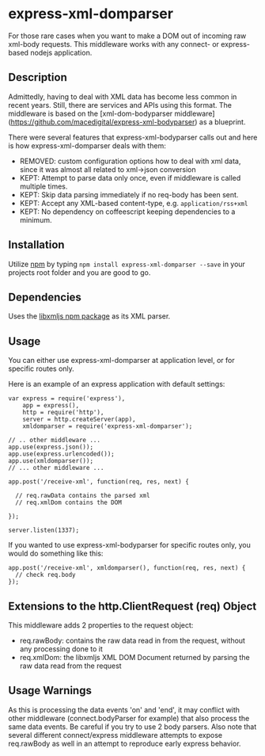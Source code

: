# express-xml-domparser

For those rare cases when you want to make a DOM out of incoming raw xml-body requests. This middleware works with any connect- or express-based nodejs application.

## Description

Admittedly, having to deal with XML data has become less common in recent years. Still,  there are services and APIs using this format. The middleware is based on the [xml-dom-bodyparser middleware] (https://github.com/macedigital/express-xml-bodyparser) as a blueprint.

There were several features that express-xml-bodyparser calls out and here is how express-xml-domparser deals with  them:

* REMOVED: custom configuration options how to deal with xml data, since it was almost all related to xml->json   conversion
* KEPT: Attempt to parse data only once, even if middleware is called multiple times.
* KEPT: Skip data parsing immediately if no req-body has been sent.
* KEPT: Accept any XML-based content-type, e.g. `application/rss+xml`
* KEPT: No dependency on coffeescript keeping dependencies to a minimum.


## Installation

Utilize [npm](http://npmjs.org/) by typing `npm install express-xml-domparser --save` in your projects root folder   and you are good to go.

## Dependencies

Uses the [libxmljs npm package](https://www.npmjs.org/package/libxmljs) as its XML parser.

## Usage

You can either use express-xml-domparser at application level, or for specific routes only.

Here is an example of an express application with default settings:

````
var express = require('express'),
    app = express(),
    http = require('http'),
    server = http.createServer(app),
    xmldomparser = require('express-xml-domparser');

// .. other middleware ...
app.use(express.json());
app.use(express.urlencoded());
app.use(xmldomparser());
// ... other middleware ...

app.post('/receive-xml', function(req, res, next) {

  // req.rawData contains the parsed xml
  // req.xmlDom contains the DOM

});

server.listen(1337);

````

If you wanted to use express-xml-bodyparser for specific routes only, you would do something like this:

````
app.post('/receive-xml', xmldomparser(), function(req, res, next) {
  // check req.body
});
````

## Extensions to the http.ClientRequest (req) Object

This middleware adds 2 properties to the request object:

* req.rawBody: contains the raw data read in from the request, without any processing done to it
* req.xmlDom: the libxmljs XML DOM Document returned by parsing the raw data read from the request

## Usage Warnings

As this is processing the data events 'on' and 'end', it may conflict with other middleware (connect.bodyParser for
example) that also process the same data events.  Be careful if you try to use 2 body parsers.  Also note that several
different connect/express middleware attempts to expose req.rawBody as well in an attempt to reproduce early express
behavior.

